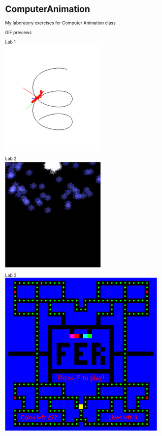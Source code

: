 # ComputerAnimation
My laboratory exercises for Computer Animation class

GIF previews  
  
Lab 1  
![aeroplane.gif](https://github.com/MarinRadja/ComputerAnimation/blob/161c4eebd4dc1aba91fe39595700e7fa02e99f02/gifs/aeroplane.gif?raw=true)  
  
Lab 2  
![aeroplane.gif](https://github.com/MarinRadja/ComputerAnimation/blob/161c4eebd4dc1aba91fe39595700e7fa02e99f02/gifs/snow.gif?raw=true)  
  
Lab 3  
![aeroplane.gif](https://github.com/MarinRadja/ComputerAnimation/blob/161c4eebd4dc1aba91fe39595700e7fa02e99f02/gifs/pacman.gif?raw=true)  

